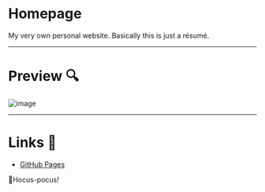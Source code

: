 # Homepage
My very own personal website. Basically this is just a résumé.

<hr />

# Preview 🔍
![image]()

<hr />

# Links 🔗
- [GitHub Pages](https://semen-kulik.github.io/homepage/)

🧙Hocus-pocus!